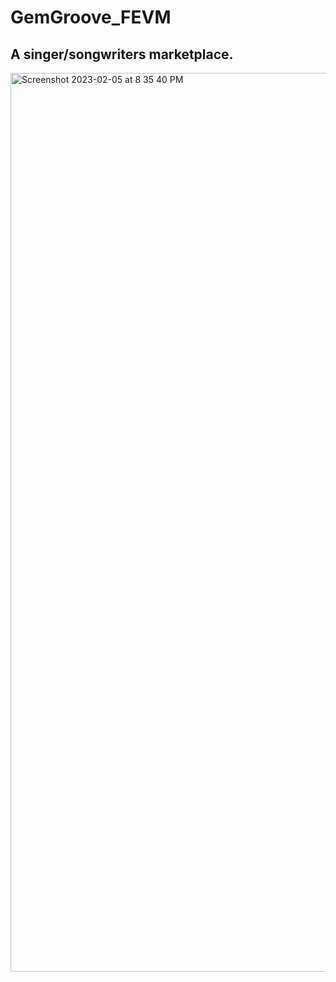# GemGroove_FEVM

## A singer/songwriters marketplace.


<img width="1438" alt="Screenshot 2023-02-05 at 8 35 40 PM" src="https://user-images.githubusercontent.com/94722790/216863683-4eb2b8e7-50b9-48ee-b505-9c06d2764e88.png">
